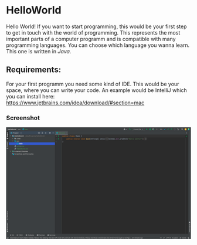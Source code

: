 # HelloWorld

Hello World! If you want to start programming, this would be your first step to get in touch with the world of programming. This represents the most important parts of a computer programm and is compatible with many programming languages. You can choose which language you wanna learn. This one is written in *Java*.

## Requirements:
For your first programm you need some kind of IDE. This would be your space, where you can write your code. An example would be IntelliJ which you can install here: https://www.jetbrains.com/idea/download/#section=mac

### Screenshot
![Screenshot](https://github.com/DezaRealdy17/HelloWorld/blob/main/Bildschirmfoto%202023-01-10%20um%2014.38.06.png)
